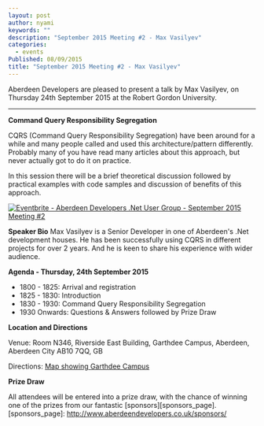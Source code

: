 ```yaml
---
layout: post
author: nyami
keywords: ""
description: "September 2015 Meeting #2 - Max Vasilyev"
categories:
  - events
Published: 08/09/2015
title: "September 2015 Meeting #2 - Max Vasilyev"
---
```


Aberdeen Developers are pleased to present a talk by Max Vasilyev, on Thursday 24th September 2015 at the Robert Gordon University.

***

**Command Query Responsibility Segregation**

CQRS (Command Query Responsibility Segregation) have been around for a while and many people called and used this architecture/pattern differently. Probably many of you have read many articles about this approach, but never actually got to do it on practice.

In this session there will be a brief theoretical discussion followed by practical examples with code samples and discussion of benefits of this approach.

[![Eventbrite - Aberdeen Developers .Net User Group - September 2015 Meeting #2](https://www.eventbrite.com/custombutton?eid=11987778769)](http://www.eventbrite.com/e/aberdeen-developers-net-user-group-september-2015-meeting-2-tickets-18308807135?aff=blog)

**Speaker Bio**
Max Vasilyev is a Senior Developer in one of Aberdeen's .Net development houses. He has been successfully using CQRS in different projects for over 2 years. And he is keen to share his experience with wider audience.

**Agenda - Thursday, 24th September 2015**
+ 1800 - 1825: Arrival and registration
+ 1825 - 1830: Introduction
+ 1830 - 1930: Command Query Responsibility Segregation
+ 1930 Onwards: Questions &amp; Answers followed by Prize Draw

**Location and Directions**

Venue: Room N346, Riverside East Building, Garthdee Campus, Aberdeen, Aberdeen City AB10 7QQ, GB

Directions: [Map showing Garthdee Campus](https://maps.google.co.uk/maps?q=Faculty+of+Health+%26+Social+Care,+Garthdee+Campus,+Aberdeen,+Aberdeen+City+AB10+7QG,+GB&hl=en&ll=57.119317,-2.136133&spn=0.004165,0.012413&sll=57.746995,-4.687341&sspn=8.392957,25.422363&hq=Faculty+of+Health+%26+Social+Care,+Garthdee+Campus,&hnear=AB10+7QG,+United+Kingdom&t=m&z=17&iwloc=A)

**Prize Draw**

All attendees will be entered into a prize draw, with the chance of winning one of the prizes from our fantastic [sponsors][sponsors_page].
[sponsors_page]: http://www.aberdeendevelopers.co.uk/sponsors/
